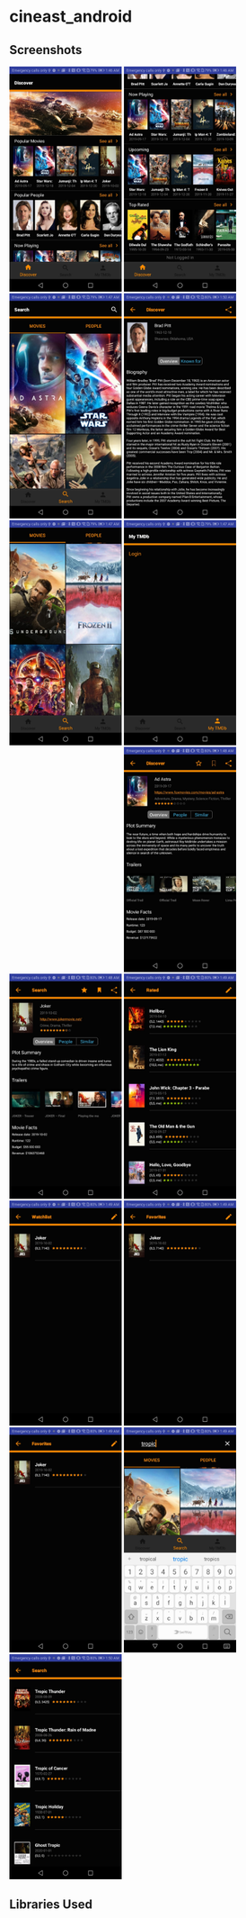 # cineast_android



## Screenshots

<img src="screenshots/Screenshot_20200101-014642.jpg" width="200"> <img src="screenshots/Screenshot_20200101-014651.jpg" width="200"> <img src="screenshots/Screenshot_20200101-014702.jpg" width="200"> <img src="screenshots/Screenshot_20200101-015050.jpg" width="200"> <img src="screenshots/Screenshot_20200101-014722.jpg" width="200"> <img src="screenshots/Screenshot_20200101-014737.jpg" width="200"> <img scr="screenshots/Screenshot_20200101-014823.jpg" width="200"> <img src="screenshots/Screenshot_20200101-014833.jpg" width="200"> <img src="screenshots/Screenshot_20200101-014848.jpg" width="200">  <img src="screenshots/Screenshot_20200101-014901.jpg" width="200"> <img src="screenshots/Screenshot_20200101-014915.jpg" width="200">  <img src="screenshots/Screenshot_20200101-014924.jpg" width="200"> <img src="screenshots/Screenshot_20200101-014924.jpg" width="200"> <img src="screenshots/Screenshot_20200101-014958.jpg" width="200"> <img src="screenshots/Screenshot_20200101-015015.jpg" width="200"> 









## Libraries Used
